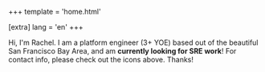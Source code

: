 +++
template = 'home.html'

[extra]
lang = 'en'
+++

Hi, I'm Rachel.  I am a platform engineer (3+ YOE) based out of the beautiful
San Francisco Bay Area, and am **currently looking for SRE work**!  For contact info, please
check out the icons above.  Thanks!
